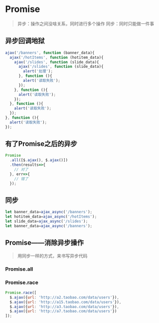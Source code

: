 # Promise

> 异步：操作之间没啥关系，同时进行多个操作
> 同步：同时只能做一件事

## 异步回调地狱

```js
ajax('/banners', function (banner_data){
  ajax('/hotItems', function (hotitem_data){
    ajax('/slides', function (slide_data){
      ajax('/slides', function (slide_data){
        alert('处理');
      }, function (){
        alert('读取失败');
      });
    }, function (){
      alert('读取失败');
    });
  }, function (){
    alert('读取失败');
  });
}, function (){
  alert('读取失败');
});
```

## 有了Promise之后的异步

```js
Promise
  .all([$.ajax(), $.ajax()])
  .then(results=>{
    // 对了
  }, err=>{
    // 错了
  });
```

## 同步

```js
let banner_data=ajax_async('/banners');
let hotitem_data=ajax_async('/hotItems');
let slide_data=ajax_async('/slides');
let banner_data=ajax_async('/banners');
```

## Promise——消除异步操作

> 用同步一样的方式，来书写异步代码

### Promise.all

### Promise.race

```js
Promise.race([
  $.ajax({url: 'http://a2.taobao.com/data/users'}),
  $.ajax({url: 'http://a15.taobao.com/data/users'}),
  $.ajax({url: 'http://a3.taobao.com/data/users'}),
  $.ajax({url: 'http://a7.taobao.com/data/users'})
]);
```